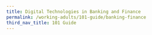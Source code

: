 ```yaml
---
title: Digital Technologies in Banking and Finance
permalink: /working-adults/101-guide/banking-finance
third_nav_title: 101 Guide
---
```

